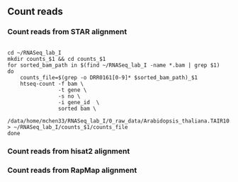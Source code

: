 ## Count reads

### Count reads from STAR alignment

```{php}

cd ~/RNASeq_lab_I
mkdir counts_$1 && cd counts_$1
for sorted_bam_path in $(find ~/RNASeq_lab_I -name *.bam | grep $1)
do
    counts_file=$(grep -o DRR0161[0-9]* $sorted_bam_path)_$1
    htseq-count -f bam \
                -t gene \
                -s no \
                -i gene_id  \
                sorted bam \
                /data/home/mchen33/RNASeq_lab_I/0_raw_data/Arabidopsis_thaliana.TAIR10.28.gtf > ~/RNASeq_lab_I/counts_$1/counts_file
done
```

### Count reads from hisat2 alignment

### Count reads from RapMap alignment
